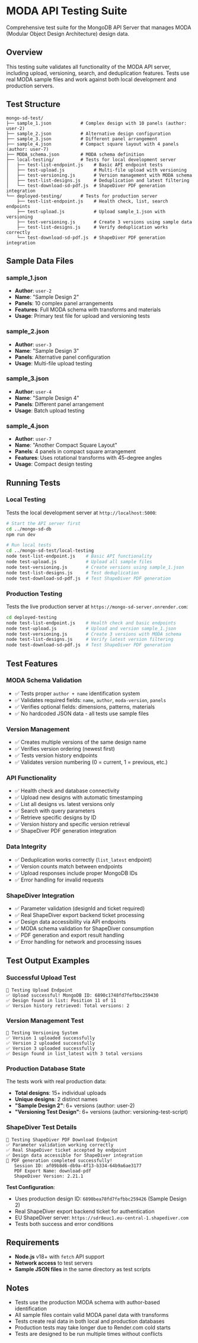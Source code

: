 # MODA API Testing Suite

Comprehensive test suite for the MongoDB API Server that manages MODA (Modular Object Design Architecture) design data.

## Overview

This testing suite validates all functionality of the MODA API server, including upload, versioning, search, and deduplication features. Tests use real MODA sample files and work against both local development and production servers.

## Test Structure

```
mongo-sd-test/
├── sample_1.json           # Complex design with 10 panels (author: user-2)
├── sample_2.json           # Alternative design configuration
├── sample_3.json           # Different panel arrangement
├── sample_4.json           # Compact square layout with 4 panels (author: user-7)
├── MODA_schema.json        # MODA schema definition
├── local-testing/          # Tests for local development server
│   ├── test-list-endpoint.js    # Basic API endpoint tests
│   ├── test-upload.js           # Multi-file upload with versioning
│   ├── test-versioning.js       # Version management with MODA schema
│   ├── test-list-designs.js     # Deduplication and latest filtering
│   └── test-download-sd-pdf.js  # ShapeDiver PDF generation integration
└── deployed-testing/       # Tests for production server
    ├── test-list-endpoint.js    # Health check, list, search endpoints
    ├── test-upload.js           # Upload sample_1.json with versioning
    ├── test-versioning.js       # Create 3 versions using sample data
    ├── test-list-designs.js     # Verify deduplication works correctly
    └── test-download-sd-pdf.js  # ShapeDiver PDF generation integration
```

## Sample Data Files

### sample_1.json
- **Author**: `user-2`
- **Name**: "Sample Design 2"
- **Panels**: 10 complex panel arrangements
- **Features**: Full MODA schema with transforms and materials
- **Usage**: Primary test file for upload and versioning tests

### sample_2.json
- **Author**: `user-3`
- **Name**: "Sample Design 3" 
- **Panels**: Alternative panel configuration
- **Usage**: Multi-file upload testing

### sample_3.json
- **Author**: `user-4`
- **Name**: "Sample Design 4"
- **Panels**: Different panel arrangement
- **Usage**: Batch upload testing

### sample_4.json
- **Author**: `user-7`
- **Name**: "Another Compact Square Layout"
- **Panels**: 4 panels in compact square arrangement
- **Features**: Uses rotational transforms with 45-degree angles
- **Usage**: Compact design testing

## Running Tests

### Local Testing
Tests the local development server at `http://localhost:5000`:

```bash
# Start the API server first
cd ../mongo-sd-db
npm run dev

# Run local tests
cd ../mongo-sd-test/local-testing
node test-list-endpoint.js    # Basic API functionality
node test-upload.js           # Upload all sample files
node test-versioning.js       # Create versions using sample_1.json
node test-list-designs.js     # Test deduplication
node test-download-sd-pdf.js  # Test ShapeDiver PDF generation
```

### Production Testing  
Tests the live production server at `https://mongo-sd-server.onrender.com`:

```bash
cd deployed-testing
node test-list-endpoint.js    # Health check and basic endpoints
node test-upload.js           # Upload and version sample_1.json
node test-versioning.js       # Create 3 versions with MODA schema
node test-list-designs.js     # Verify latest version filtering
node test-download-sd-pdf.js  # Test ShapeDiver PDF generation
```

## Test Features

### MODA Schema Validation
- ✅ Tests proper `author + name` identification system
- ✅ Validates required fields: `name`, `author`, `moda-version`, `panels`
- ✅ Verifies optional fields: dimensions, patterns, materials
- ✅ No hardcoded JSON data - all tests use sample files

### Version Management
- ✅ Creates multiple versions of the same design name
- ✅ Verifies version ordering (newest first)
- ✅ Tests version history endpoints
- ✅ Validates version numbering (0 = current, 1 = previous, etc.)

### API Functionality
- ✅ Health check and database connectivity
- ✅ Upload new designs with automatic timestamping
- ✅ List all designs vs. latest versions only
- ✅ Search with query parameters
- ✅ Retrieve specific designs by ID
- ✅ Version history and specific version retrieval
- ✅ ShapeDiver PDF generation integration

### Data Integrity
- ✅ Deduplication works correctly (`list_latest` endpoint)
- ✅ Version counts match between endpoints
- ✅ Upload responses include proper MongoDB IDs
- ✅ Error handling for invalid requests

### ShapeDiver Integration
- ✅ Parameter validation (designId and ticket required)
- ✅ Real ShapeDiver export backend ticket processing
- ✅ Design data accessibility via API endpoints
- ✅ MODA schema validation for ShapeDiver consumption
- ✅ PDF generation and export result handling
- ✅ Error handling for network and processing issues

## Test Output Examples

### Successful Upload Test
```
🧪 Testing Upload Endpoint
✅ Upload successful! MongoDB ID: 6890c1748fd7fefbbc259430
✅ Design found in list: Position 11 of 11
✅ Version history retrieved: Total versions: 2
```

### Version Management Test
```
🧪 Testing Versioning System
✅ Version 1 uploaded successfully
✅ Version 2 uploaded successfully  
✅ Version 3 uploaded successfully
✅ Design found in list_latest with 3 total versions
```

### Production Database State
The tests work with real production data:
- **Total designs**: 15+ individual uploads
- **Unique designs**: 2 distinct names
- **"Sample Design 2"**: 6+ versions (author: user-2)
- **"Versioning Test Design"**: 6+ versions (author: versioning-test-script)

### ShapeDiver Test Details
```
🧪 Testing ShapeDiver PDF Download Endpoint
✅ Parameter validation working correctly
✅ Real ShapeDiver ticket accepted by endpoint  
✅ Design data accessible for ShapeDiver integration
🎉 PDF generation completed successfully!
   Session ID: af09b8d6-db9a-4f13-b334-64b9a6ae3177
   PDF Export Name: download-pdf
   ShapeDiver Version: 2.21.1
```

**Test Configuration**:
- Uses production design ID: `6890bea78fd7fefbbc259426` (Sample Design 2)
- Real ShapeDiver export backend ticket for authentication
- EU ShapeDiver server: `https://sdr8euc1.eu-central-1.shapediver.com`
- Tests both success and error conditions

## Requirements

- **Node.js** v18+ with `fetch` API support
- **Network access** to test servers
- **Sample JSON files** in the same directory as test scripts

## Notes

- Tests use the production MODA schema with author-based identification
- All sample files contain valid MODA panel data with transforms
- Tests create real data in both local and production databases
- Production tests may take longer due to Render.com cold starts
- Tests are designed to be run multiple times without conflicts
